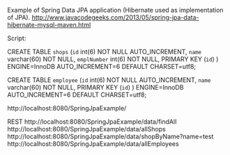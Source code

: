 Example of Spring Data JPA application (Hibernate used as implementation of JPA).
http://www.javacodegeeks.com/2013/05/spring-jpa-data-hibernate-mysql-maven.html

Script:

CREATE TABLE `shops` (`id` int(6) NOT NULL AUTO_INCREMENT,
	  `name` varchar(60) NOT NULL,
  `emplNumber` int(6) NOT NULL,
	  PRIMARY KEY (`id`)
	) ENGINE=InnoDB AUTO_INCREMENT=6 DEFAULT CHARSET=utf8;
	
CREATE TABLE `employee` (`id` int(6) NOT NULL AUTO_INCREMENT,
	  `name` varchar(60) NOT NULL,
	  PRIMARY KEY (`id`)
	) ENGINE=InnoDB AUTO_INCREMENT=6 DEFAULT CHARSET=utf8;
	
http://localhost:8080/SpringJpaExample/


REST
http://localhost:8080/SpringJpaExample/data/findAll
http://localhost:8080/SpringJpaExample/data/allShops
http://localhost:8080/SpringJpaExample/data/shopByName?name=test
http://localhost:8080/SpringJpaExample/data/allEmployees